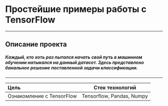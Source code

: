 # Простейшие примеры работы с TensorFlow
-----------------------------------------------------------------------------------------------------------------------------------------------------------------------
## Описание проекта
#####  Каждый, кто хоть раз пытался начать свой путь в машинном обучении натыкался на данный датасет. Здесь представлено банальное решение поставленной задачи классификации.
-----------------------------------------------------------------------------------------------------------------------------------------------------------------------

| Цель |  Стек технологий |
| :-------------------- |:---------------------------:|
| Ознакомление с TensorFlow | Tensorflow, Pandas, Numpy |






